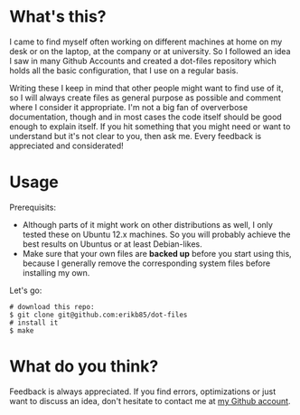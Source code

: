 What's this?
============

I came to find myself often working on different machines at home on my desk or
on the laptop, at the company or at university. So I followed an idea I saw in
many Github Accounts and created a dot-files repository which holds all the
basic configuration, that I use on a regular basis.

Writing these I keep in mind that other people might want to find use of it, so
I will always create files as general purpose as possible and comment where I
consider it appropriate. I'm not a big fan of oververbose documentation, though
and in most cases the code itself should be good enough to explain itself. If
you hit something that you might need or want to understand but it's not clear
to you, then ask me. Every feedback is appreciated and considerated!

Usage
=====

Prerequisits:

 * Although parts of it might work on other distributions as well, I only
   tested these on Ubuntu 12.x machines. So you will probably achieve the best
   results on Ubuntus or at least Debian-likes.
 * Make sure that your own files are **backed up** before you start using this,
   because I generally remove the corresponding system files before installing
   my own.

Let's go:

    # download this repo:
    $ git clone git@github.com:erikb85/dot-files
    # install it
    $ make


What do you think?
==================

Feedback is always appreciated. If you find errors, optimizations or just want
to discuss an idea, don't hesitate to contact me at [my Github
account](https://github.com/erikb85).
